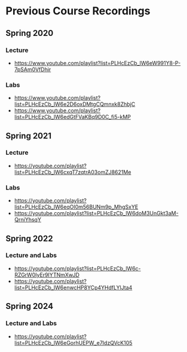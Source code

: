 Previous Course Recordings
==========================

## Spring 2020

### Lecture

* <https://www.youtube.com/playlist?list=PLHcEzCb_lW6eW991Y8-P-7pSAm0VfDhir>

### Labs

* <https://www.youtube.com/playlist?list=PLHcEzCb_lW6e2D6oxDMtgCQmnxk8ZhbjC>
* <https://www.youtube.com/playlist?list=PLHcEzCb_lW6edGtFVaKBq9D0C_fi5-kMP>

## Spring 2021

### Lecture

* <https://youtube.com/playlist?list=PLHcEzCb_lW6cxqT7zqtrA03omZJ8621Me>

### Labs

* <https://youtube.com/playlist?list=PLHcEzCb_lW6eqOI0m56BUNm9p_MhgSxYE>
* <https://youtube.com/playlist?list=PLHcEzCb_lW6doM3UnGkt3aM-QrniYhsqY>

## Spring 2022

### Lecture and Labs

* <https://youtube.com/playlist?list=PLHcEzCb_lW6c-RZGrW0IyEr9IYTNmXwJD>
* <https://youtube.com/playlist?list=PLHcEzCb_lW6enwcHP8YCp4YHdfLYlJta4>

## Spring 2024

### Lecture and Labs

* <https://youtube.com/playlist?list=PLHcEzCb_lW6eGorhUEPW_e7IdzQVcK105>
